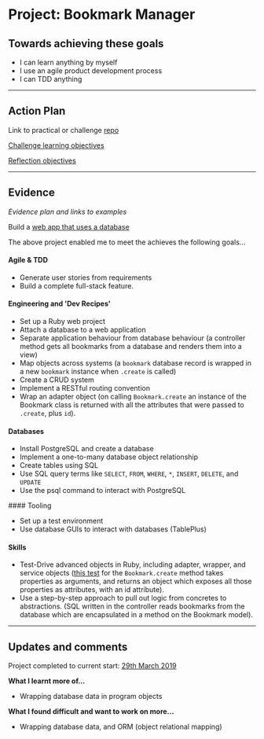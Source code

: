 # Project: Bookmark Manager

## Towards achieving these goals

- I can learn anything by myself
- I use an agile product development process
- I can TDD anything

------

## Action Plan

Link to practical or challenge [repo](https://github.com/makersacademy/course/blob/master/bookmark_manager/00_challenge_map.md)

[Challenge learning objectives](https://github.com/makersacademy/course/blob/master/bookmark_manager/learning_objectives.md)

[Reflection objectives](https://github.com/makersacademy/course/blob/master/bookmark_manager/reflection_objectives.md)

------

## Evidence

_Evidence plan and links to examples_

Build a [web app that uses a database](https://github.com/mattTea/bookmark_manager)

The above project enabled me to meet the achieves the following goals...

#### Agile & TDD

- Generate user stories from requirements
- Build a complete full-stack feature.


#### Engineering and 'Dev Recipes'

- Set up a Ruby web project
- Attach a database to a web application
- Separate application behaviour from database behaviour (a controller method gets all bookmarks from a database and renders them into a view)
- Map objects across systems (a `bookmark` database record is wrapped in a new `bookmark` instance when `.create` is called)
- Create a CRUD system
- Implement a RESTful routing convention
- Wrap an adapter object (on calling `Bookmark.create` an instance of the Bookmark class is returned with all the attributes that were passed to `.create`, plus `id`).


#### Databases

- Install PostgreSQL and create a database
- Implement a one-to-many database object relationship
- Create tables using SQL
- Use SQL query terms like `SELECT`, `FROM`, `WHERE`, `*`, `INSERT`, `DELETE`, and `UPDATE`
- Use the psql command to interact with PostgreSQL


#### Tooling

- Set up a test environment
- Use database GUIs to interact with databases (TablePlus)


#### Skills

- Test-Drive advanced objects in Ruby, including adapter, wrapper, and service objects ([this test](https://github.com/mattTea/bookmark_manager/blob/f0aec552cd0514d558fdaa55b14db2cdfd5f8cb2/spec/bookmark_spec.rb#L23) for the `Bookmark.create` method takes properties as arguments, and returns an object which exposes all those properties as attributes, with an id attribute).
- Use a step-by-step approach to pull out logic from concretes to abstractions. (SQL written in the controller reads bookmarks from the database which are encapsulated in a method on the Bookmark model).


------

## Updates and comments

Project completed to current start: [29th March 2019](https://github.com/mattTea/bookmark_manager)


**What I learnt more of...**

- Wrapping database data in program objects


**What I found difficult and want to work on more...**

- Wrapping database data, and ORM (object relational mapping)

